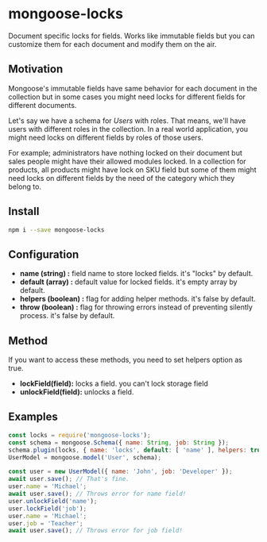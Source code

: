# mongoose-locks

Document specific locks for fields.
Works like immutable fields but you can customize them for each document and modify them on the air.

## Motivation

Mongoose's immutable fields have same behavior for each document in the collection but
in some cases you might need locks for different fields for different documents.

Let's say we have a schema for *Users* with roles. That means, we'll have users with different roles in the collection.
In a real world application, you might need locks on different fields by roles of those users.

For example; administrators have nothing locked on their document but sales people might have their allowed modules locked.
In a collection for products, all products might have lock on SKU field but some of them might need locks on different fields
by the need of the category which they belong to.

## Install

```bash
npm i --save mongoose-locks
```

## Configuration

- **name (string)       :** field name to store locked fields. it's "locks" by default.
- **default (array)     :** default value for locked fields. it's empty array by default.
- **helpers (boolean)   :** flag for adding helper methods. it's false by default.
- **throw (boolean)     :** flag for throwing errors instead of preventing silently process. it's false by default.

## Method

If you want to access these methods, you need to set helpers option as true.

- **lockField(field):** locks a field. you can't lock storage field
- **unlockField(field):** unlocks a field.

## Examples

```js
const locks = require('mongoose-locks');
const schema = mongoose.Schema({ name: String, job: String });
schema.plugin(locks, { name: 'locks', default: [ 'name' ], helpers: true });
UserModel = mongoose.model('User', schema);

const user = new UserModel({ name: 'John', job: 'Developer' });
await user.save(); // That's fine.
user.name = 'Michael';
await user.save(); // Throws error for name field!
user.unlockField('name');
user.lockField('job');
user.name = 'Michael';
user.job = 'Teacher';
await user.save(); // Throws error for job field!
```
